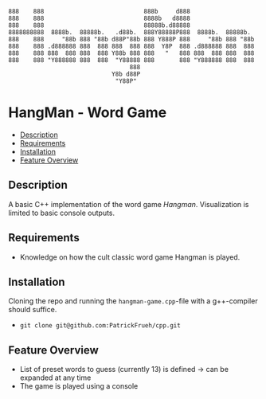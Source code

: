```
888    888                            888b     d888                   
888    888                            8888b   d8888                   
888    888                            88888b.d88888                   
8888888888  8888b.  88888b.   .d88b.  888Y88888P888  8888b.  88888b.  
888    888     "88b 888 "88b d88P"88b 888 Y888P 888     "88b 888 "88b 
888    888 .d888888 888  888 888  888 888  Y8P  888 .d888888 888  888 
888    888 888  888 888  888 Y88b 888 888   "   888 888  888 888  888 
888    888 "Y888888 888  888  "Y88888 888       888 "Y888888 888  888 
                                  888                                 
                             Y8b d88P                                 
                              "Y88P"                                                                        
```

HangMan - Word Game
============                                                   
                                                               
- [Description](#description)
- [Requirements](#requirements)
- [Installation](#installation)
- [Feature Overview](#featureoverview)

## Description
A basic C++ implementation of the word game *Hangman*. Visualization is limited to basic console outputs.

## Requirements
* Knowledge on how the cult classic word game Hangman is played.

## Installation
Cloning the repo and running the `hangman-game.cpp`-file with a g++-compiler should suffice.
* `git clone git@github.com:PatrickFrueh/cpp.git`

## Feature Overview
- List of preset words to guess (currently 13) is defined -> can be expanded at any time
- The game is played using a console
